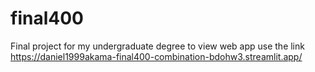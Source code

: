 # final400
Final project for my undergraduate degree
to view web app use the link https://daniel1999akama-final400-combination-bdohw3.streamlit.app/
